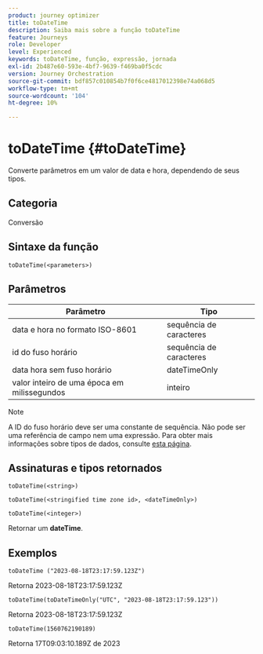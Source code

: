 ```yaml
---
product: journey optimizer
title: toDateTime
description: Saiba mais sobre a função toDateTime
feature: Journeys
role: Developer
level: Experienced
keywords: toDateTime, função, expressão, jornada
exl-id: 2b487e60-593e-4bf7-9639-f469ba0f5cdc
version: Journey Orchestration
source-git-commit: bdf857c010854b7f0f6ce4817012398e74a068d5
workflow-type: tm+mt
source-wordcount: '104'
ht-degree: 10%

---
```


# toDateTime {#toDateTime}

Converte parâmetros em um valor de data e hora, dependendo de seus tipos.

## Categoria

Conversão

## Sintaxe da função

`toDateTime(<parameters>)`

## Parâmetros

| Parâmetro | Tipo |
|-----------|------------------|
| data e hora no formato ISO-8601 | sequência de caracteres |
| id do fuso horário | sequência de caracteres |
| data hora sem fuso horário | dateTimeOnly |
| valor inteiro de uma época em milissegundos | inteiro |

>[!NOTE]
>
>A ID do fuso horário deve ser uma constante de sequência. Não pode ser uma referência de campo nem uma expressão. Para obter mais informações sobre tipos de dados, consulte [esta página](../expression/data-types.md).

## Assinaturas e tipos retornados

`toDateTime(<string>)`

`toDateTime(<stringified time zone id>, <dateTimeOnly>)`

`toDateTime(<integer>)`

Retornar um **dateTime**.

<!--`toDateTime(<year>,<month>,<dayOfMonth>,<hour>,<minute>,<second>)`

Returns a date time with default time zone UTC.

`toDateTime(<year>,<month>,<dayOfMonth>)`
`toDateTime(<stringified timeZone>,<year>,<month>,<dayOfMonth>)`
`toDateTime(<timeZone>,<year>,<month>,<dayOfMonth>)`

Return a datetime where hour, minute and second set to 0.

`toDateTime(<stringified timeZone>,<year>,<month>,<dayOfMonth>,<hour>,<minute>,<second>)`
`toDateTime(<string>)`
`toDateTime(<string>,<integer>)`
`toDateTime(<stringified timeZone>,<dateTimeOnly)`

`toDateTime(<timeZone>,<integer>)`

Return a datetime.

-->

## Exemplos

`toDateTime ("2023-08-18T23:17:59.123Z")`

Retorna 2023-08-18T23:17:59.123Z

`toDateTime(toDateTimeOnly("UTC", "2023-08-18T23:17:59.123"))`

Retorna 2023-08-18T23:17:59.123Z

`toDateTime(1560762190189)`

Retorna 17T09:03:10.189Z de 2023

<!--`toDateTime ("2016-08-18T23:17:59.123", "UTC")`

Returns 2016-08-18T23:17:59.123Z.

`toDateTime("Z",2016,8,18,23,17,59)`

Returns 2016-08-18T23:17:59.000Z.

`toDateTime("Z",2016,8,18)`

Returns 2016-08-18T00:00:00.000Z.-->
